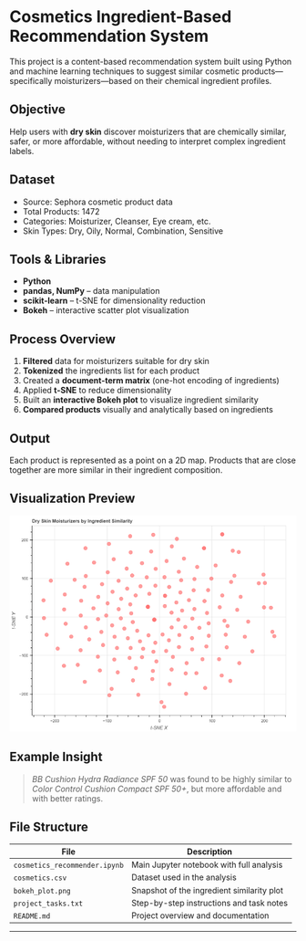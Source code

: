 # Cosmetics Ingredient-Based Recommendation System

This project is a content-based recommendation system built using Python and machine learning techniques to suggest similar cosmetic products—specifically moisturizers—based on their chemical ingredient profiles.

## Objective

Help users with **dry skin** discover moisturizers that are chemically similar, safer, or more affordable, without needing to interpret complex ingredient labels.

## Dataset

- Source: Sephora cosmetic product data
- Total Products: 1472
- Categories: Moisturizer, Cleanser, Eye cream, etc.
- Skin Types: Dry, Oily, Normal, Combination, Sensitive

## Tools & Libraries

- **Python**
- **pandas, NumPy** – data manipulation
- **scikit-learn** – t-SNE for dimensionality reduction
- **Bokeh** – interactive scatter plot visualization

## Process Overview

1. **Filtered** data for moisturizers suitable for dry skin
2. **Tokenized** the ingredients list for each product
3. Created a **document-term matrix** (one-hot encoding of ingredients)
4. Applied **t-SNE** to reduce dimensionality
5. Built an **interactive Bokeh plot** to visualize ingredient similarity
6. **Compared products** visually and analytically based on ingredients

## Output

Each product is represented as a point on a 2D map. Products that are close together are more similar in their ingredient composition.

## Visualization Preview

![Bokeh Plot](bokeh_plot.png)

## Example Insight

> *BB Cushion Hydra Radiance SPF 50* was found to be highly similar to *Color Control Cushion Compact SPF 50+*, but more affordable and with better ratings.

## File Structure

| File                     | Description |
|--------------------------|-------------|
| `cosmetics_recommender.ipynb` | Main Jupyter notebook with full analysis |
| `cosmetics.csv`          | Dataset used in the analysis |
| `bokeh_plot.png`         | Snapshot of the ingredient similarity plot |
| `project_tasks.txt`      | Step-by-step instructions and task notes |
| `README.md`              | Project overview and documentation |


---


